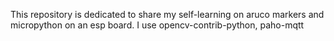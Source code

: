 This repository is dedicated to share my self-learning on aruco markers and micropython on an esp board.
I use opencv-contrib-python, paho-mqtt
